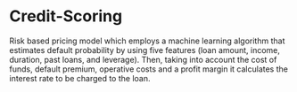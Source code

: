 # Credit-Scoring
Risk based pricing model which employs a machine learning algorithm that estimates default probability by using five features (loan amount, income, duration, past loans, and leverage). Then, taking into account the cost of funds, default premium, operative costs and a profit margin it calculates the interest rate to be charged to the loan.
